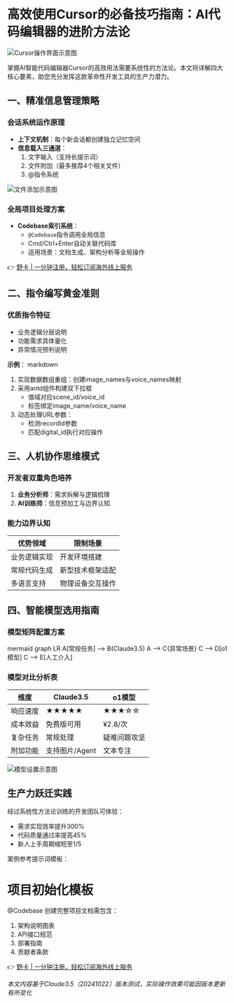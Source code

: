 # 高效使用Cursor的必备技巧指南：AI代码编辑器的进阶方法论

![Cursor操作界面示意图](https://api.ibos.cn/v4/weapparticle/accesswximg?aid=98525&url=aHR0cHM6Ly9tbWJpei5xcGljLmNuL21tYml6X3BuZy9XSFBzOFlraWFpYW5EejVXa0ZLQnlXZExOazhCV215U3B3UUJKcDVJZWlhczNzZVhzUHlKWVBZa0FhaWE4UlNRaWJJaWFpYWFpYmRXSlRVQkxCeTlnVWJVczMxaWNkQS82NDA/d3hfZm10PXBuZyZhbXA=;from=appmsg)

掌握AI智能代码编辑器Cursor的高效用法需要系统性的方法论。本文将详解四大核心要素，助您充分发挥这款革命性开发工具的生产力潜力。

## 一、精准信息管理策略
### 会话系统运作原理
- **上下文机制**：每个新会话都创建独立记忆空间
- **信息载入三通道**：
  1. 文字输入（支持长提示词）
  2. 文件附加（最多推荐4个相关文件）
  3. @指令系统

![文件添加示意图](https://api.ibos.cn/v4/weapparticle/accesswximg?aid=98525&url=aHR0cHM6Ly9tbWJpei5xcGlcLmNuL21tYml6X3BuZy9XSFBzOFlraWFpYW5EejVXa0ZLQnlXZExOazhCV215U3B3Z05hV0ZOVVJYalpqTmFJeUFzZXBqWTAxTFhsR0Q3WjQ4VUwydWljUnBiaGNIeXZQVlN4TE56dy82NDA/d3hfZm10PXBuZyZhbXA=;from=appmsg)

### 全局项目处理方案
- **Codebase索引系统**：
  - `@Codebase`指令调用全局信息
  - Cmd/Ctrl+Enter自动关联代码库
  - 适用场景：文档生成、架构分析等全局操作

👉 [野卡 | 一分钟注册，轻松订阅海外线上服务](https://bbtdd.com/yeka)

## 二、指令编写黄金准则
### 优质指令特征
- 业务逻辑分层说明
- 功能需求具体量化
- 异常情况预判说明

**示例**：
markdown
1. 实现数据数组重组：创建image_names与voice_names映射
2. 采用antd组件构建双下拉框
   - 值域对应scene_id/voice_id
   - 标签绑定image_name/voice_name
3. 动态处理URL参数：
   - 检测recordId参数
   - 匹配digital_id执行对应操作


## 三、人机协作思维模式
### 开发者双重角色培养
1. **业务分析师**：需求拆解与逻辑梳理
2. **AI训练师**：信息预加工与边界认知

### 能力边界认知
| 优势领域                | 限制场景                 |
|-------------------------|--------------------------|
| 业务逻辑实现           | 开发环境搭建            |
| 常规代码生成           | 新型技术框架适配        |
| 多语言支持             | 物理设备交互操作        |

## 四、智能模型选用指南
### 模型矩阵配置方案
mermaid
graph LR
A[常规任务] --> B(Claude3.5)
A --> C{异常场景}
C --> D[o1模型]
C --> E[人工介入]


### 模型对比分析表
| 维度       | Claude3.5              | o1模型             |
|------------|------------------------|--------------------|
| 响应速度   | ★★★★★                | ★★★☆☆            |
| 成本效益   | 免费版可用             | ¥2.8/次           |
| 复杂任务   | 常规处理               | 疑难问题攻坚       |
| 附加功能   | 支持图片/Agent        | 文本专注           |

![模型设置示意图](https://api.ibos.cn/v4/weapparticle/accesswximg?aid=98525&url=aHR0cHM6Ly9tbWJpei5xcGljLmNuL21tYml6X3BuZy9XSFBzOFlraWFpYW5EejVXa0ZLQnlXZExOazhCV215U3B3dHBvVm8yc3BHQ3duQzRjdWoyVU1OYk9FWjFMNFE5TWxEWk9jcDNpY2cwekNneHJ2Uk5SYXhhQS82NDA/d3hfZm10PXBuZyZhbXA=;from=appmsg)

## 生产力跃迁实践
经过系统性方法论训练的开发团队可体验：
- 需求实现效率提升300%
- 代码质量通过率提高45%
- 新人上手周期缩短至1/5

案例参考提示词模板：

# 项目初始化模板
@Codebase
创建完整项目文档需包含：
1. 架构说明图表
2. API接口规范
3. 部署指南
4. 贡献者条款


👉 [野卡 | 一分钟注册，轻松订阅海外线上服务](https://bbtdd.com/yeka)

*本文内容基于Claude3.5（20241022）版本测试，实际操作效果可能因版本更新有所变化*